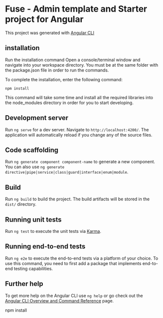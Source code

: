 # Fuse - Admin template and Starter project for Angular

This project was generated with [Angular CLI](https://github.com/angular/angular-cli)

## installation
Run the installation command
Open a console/terminal window and navigate into your workspace directory. You must be at the same folder with the package.json file in order to run the commands.

To complete the installation, enter the following command:

`npm install`

This command will take some time and install all the required libraries into the node_modules directory in order for you to start developing.

## Development server

Run `ng serve` for a dev server. Navigate to `http://localhost:4200/`. The application will automatically reload if you change any of the source files.

## Code scaffolding

Run `ng generate component component-name` to generate a new component. You can also use `ng generate directive|pipe|service|class|guard|interface|enum|module`.

## Build

Run `ng build` to build the project. The build artifacts will be stored in the `dist/` directory.

## Running unit tests

Run `ng test` to execute the unit tests via [Karma](https://karma-runner.github.io).

## Running end-to-end tests

Run `ng e2e` to execute the end-to-end tests via a platform of your choice.  To use this command, you need to first add a package that implements end-to-end testing capabilities.

## Further help

To get more help on the Angular CLI use `ng help` or go check out the [Angular CLI Overview and Command Reference](https://angular.io/cli) page.

npm install 
